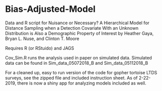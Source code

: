 # Bias-Adjusted-Model
Data and R script for Nuisance or Necessary? A Hierarchical Model for Distance Sampling when a Detection Covariate With an Unknown Distribution is Also a Demographic Property of Interest  by Heather Gaya, Bryan L. Nuse, and Clinton T. Moore

Requires R (or RStuido) and JAGS

Cov_Sim.R  runs the analysis used in paper on simulated data. 
Simulated data can be found in Sim_data_05072018_B and Sim_data_05112018_B

For a cleaned up, easy to run version of the code for gopher tortoise LTDS surveys, see the zipped file and included instruction sheet.
As of 2-22-2019, there is now a shiny app for analyzing models included as well. 
